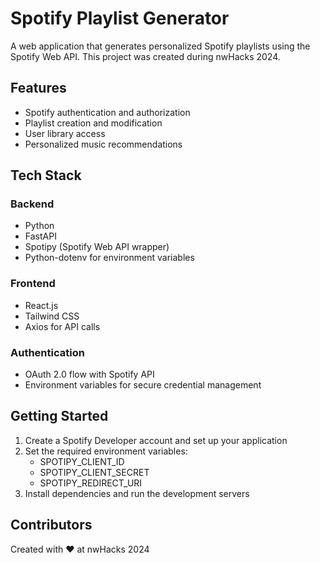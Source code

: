 # Spotify Playlist Generator

A web application that generates personalized Spotify playlists using the Spotify Web API. This project was created during nwHacks 2024.

## Features
- Spotify authentication and authorization
- Playlist creation and modification
- User library access
- Personalized music recommendations

## Tech Stack

### Backend
- Python
- FastAPI
- Spotipy (Spotify Web API wrapper)
- Python-dotenv for environment variables

### Frontend
- React.js
- Tailwind CSS
- Axios for API calls

### Authentication
- OAuth 2.0 flow with Spotify API
- Environment variables for secure credential management

## Getting Started
1. Create a Spotify Developer account and set up your application
2. Set the required environment variables:
   - SPOTIPY_CLIENT_ID
   - SPOTIPY_CLIENT_SECRET
   - SPOTIPY_REDIRECT_URI
3. Install dependencies and run the development servers

## Contributors
Created with ❤️ at nwHacks 2024
